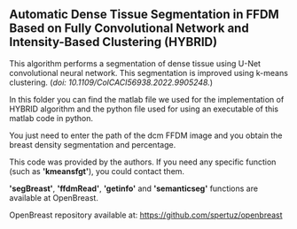 ## Automatic Dense Tissue Segmentation in FFDM Based on Fully Convolutional Network and Intensity-Based Clustering (HYBRID)

This algorithm performs a segmentation of dense tissue using U-Net convolutional neural network. This segmentation is improved using k-means clustering. (_doi: 10.1109/ColCACI56938.2022.9905248._)

In this folder you can find the matlab file we used for the implementation of HYBRID algorithm and the python file used for using an executable of this matlab code in python.

You just need to enter the path of the dcm FFDM image and you obtain the breast density segmentation and percentage.

This code was provided by the authors. If you need any specific function (such as **'kmeansfgt'**), you could contact them. 

**'segBreast'**, **'ffdmRead'**, **'getinfo'** and **'semanticseg'** functions are available at OpenBreast.

OpenBreast repository available at: https://github.com/spertuz/openbreast

